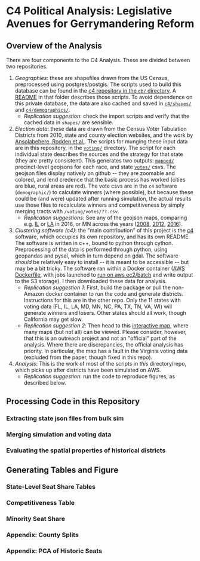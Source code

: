 # C4 Political Analysis: Legislative Avenues for Gerrymandering Reform

## Overview of the Analysis

There are four components to the C4 Analysis.  These are divided between two repositories.
1. *Geographies*: these are shapefiles drawn from the US Census, preprocessed using postgres/postgis.  The scripts used to build this database can be found in the [c4 repository in the `db/` directory](https://github.com/JamesSaxon/C4/tree/master/db).  A [README](https://github.com/JamesSaxon/C4/blob/master/db/README.md) in that folder describes those scripts.  To avoid dependence on this private database, the data are also cached and saved in [`c4/shapes/`](https://github.com/JamesSaxon/C4/tree/master/shapes) and [`c4/demographics/`](https://github.com/JamesSaxon/C4/tree/master/demographic).
   * *Replication suggestion*: check the import scripts and verify that the cached data in `shapes/` are sensible.
2. *Election data*: these data are drawn from the Census Voter Tabulation Districts from 2010, state and county election websites, and the work by [Ansolabehere, Rodden et al.](https://dataverse.harvard.edu/dataset.xhtml?persistentId=hdl:1902.1/21919).  The scripts for munging these input data are in this repository, in the [`voting/`](https://github.com/JamesSaxon/district_analysis/tree/master/voting) directory.  The script for each individual state describes the sources and the strategy for that state (they are pretty consistent).  This generates two outputs: [`mapped/`](https://github.com/JamesSaxon/district_analysis/tree/master/voting/mapped) precinct-level geojsons for each race, and state [`votes/`](https://github.com/JamesSaxon/district_analysis/tree/master/voting/votes) csvs.  The geojson files display natively on github -- they are zoomable and colored, and lend credence that the basic process has worked (cities are blue, rural areas are red).  The vote csvs are in the `c4` software (`demographic/`) to calculate winners (where possible), but because these could be (and were) updated after running simulation, the actual results use those files to recalculate winners and competitiveness by simply merging tracts with `/voting/votes/??.csv`.
   * *Replication suggestions*: See any of the geojson maps, comparing e.g. [IL](https://github.com/JamesSaxon/district_analysis/blob/master/voting/mapped/il_2016.geojson) or [LA](https://github.com/JamesSaxon/district_analysis/blob/master/voting/mapped/la_2016.geojson) in 2016, or MN across the years ([2008](https://github.com/JamesSaxon/district_analysis/blob/master/voting/mapped/mn_2008.geojson), [2012](https://github.com/JamesSaxon/district_analysis/blob/master/voting/mapped/mn_2012.geojson), [2016](https://github.com/JamesSaxon/district_analysis/blob/master/voting/mapped/mn_2016.geojson)).
3. *Clustering software (c4)*: the "main contribution" of this project is the [c4](https://github.com/JamesSaxon/C4/) software, which occupies its own repository, and has its own README.  The software is written in c++, bound to python through cython.  Preprocessing of the data is performed through python, using geopandas and pysal, which in turn depend on gdal.  The software _should_ be relatively easy to install -- it is meant to be accessible -- but may be a bit tricky.  The software ran within a Docker container ([AWS Dockerfile](https://github.com/JamesSaxon/C4/blob/master/Dockerfile), with jobs launched to [run on aws ec2/batch](https://github.com/JamesSaxon/C4/blob/master/aws_launch.sh) and write output to the S3 storage).  I then downloaded these data for analysis.
   * *Replication suggestion 1*: First, build the package or pull the non-Amazon docker container to run the code and generate districts.  Instructions for this are in the other repo. Only the 11 states with voting data (FL, IL, LA, MD, MN, NC, PA, TX, TN, VA, WI) will generate winners and losers.  Other states should all work, though California may get slow.
   * *Replication suggestion 2*: Then head to this [interactive map](https://saxon.harris.uchicago.edu/redistricting_map/), where many maps (but not all) can be viewed.  Please consider, however, that this is an outreach project and not an "official" part of the analysis.  Where there are discrepancies, the official analysis has priority.  In particular, the map has a fault in the Virginia voting data (excluded from the paper, though fixed in this repo).
4. *Analysis*: This is the work of most of the scripts in _this_ directory/repo, which picks up after districts have been simulated on AWS.
   * *Replication suggestion*: run the code to reproduce figures, as described below.
   
## Processing Code in this Repository

### Extracting state json files from bulk sim
### Merging simulation and voting data
### Evaluating the spatial properties of historical districts

## Generating Tables and Figure

### State-Level Seat Share Tables
### Competitiveness Table
### Minority Seat Share
### Appendix: County Splits
### Appendix: PCA of Historic Seats
